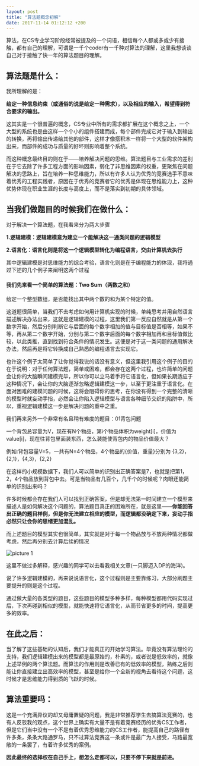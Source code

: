 ```yaml
---
layout: post
title: "算法题概念初解"
date: 2017-11-14 01:12:12 +200
---
```

算法，在CS专业学习阶段经常被提及的一个词语，相信每个人都或多或少有接触，都有自己的理解，可谓是一千个coder有一千种对算法的理解，这里我想谈谈自己对于接触了快一年的算法题目的理解。

## 算法题是什么：

我所理解的是：

**给定一种信息约束（或通俗的说是给定一种需求），以及相应的输入，希望得到符合要求的输出。**

这其实是一个很普遍的概念，CS专业中所有的需求都扩展在这个概念之上，一个大型的系统也是由这样一个个小的组件搭建而成，每个部件完成它对于输入到输出的转换，再将输出传递给其他的部件，这样才像搭积木一样将一个大型的软件架构出来，而部件的成功与质量的好坏则影响着整个系统。

而这种概念最终目的则在于——培养解决问题的思维。算法题目与工业需求的差别在于它去除了许多工程方面的影响因素，弱化了非思维因素的权重，更聚焦在问题解决的思路上，旨在培养一种思维能力，所以有许多人认为优秀的竞赛选手不意味着优秀的工程实践者，原因在于优秀的竞赛者它的优秀是体现在思维能力上，这种优势体现在职业生涯的长度与高度上，而不是落实到初期的具体领域。

## 当我们做题目的时候我们在做什么：

对于解决一个算法题，在我看来分为两大步骤

**1.逻辑建模：逻辑建模意为建立一个能解决这一通类问题的逻辑模型**

**2.语言化：语言化则是将这一个逻辑模型转化为编程语言，交由计算机去执行**

其中逻辑建模是对思维能力的综合考验，语言化则是在于编程能力的体现，我将通过下述的几个例子来阐明这两个过程

#### 我们先来看一个简单的算法题：Two Sum（两数之和）

给定一个整型数组，是否能找出其中两个数的和为某个特定的值。

这道题很简单，当我们不去考虑如何用计算机实现的时候，单纯思考并用自然语言描述解决办法出来，这就是逻辑建模的过程，这里我们第一反应自然就是从第一个数字开始，然后分别判断它与后面的每个数字相加的值与目标值是否相等，如果不等，再从第二个数字开始，分别与第二个数字后面的每个数字相加再和目标值做比较，以此类推，直到找到符合条件的情况发生。这便是对于这一类问题的通用解决办法，然后再是将它转换成自己熟悉的编程语言去实现它。

也许这个例子太简单了让你觉得我说的话没有意义，但这里我引用这个例子的目的在于说明：对于任何算法题，简单或困难，都会存在这两个过程，也许简单的问题会让你的大脑瞬间建模完毕，所以你可以立马着手将它语言化，但如果长期适应于这种情况下，会让你的大脑逐渐忽略逻辑建模这一步，以至于更注重于语言化。在面对困难的建模问题的时候，这将会阻碍你的思考，在你没有得到一个完整的清晰的模型时就妄动手指，必然会让你陷入逻辑模型与语言各种细节交织的陷阱中，所以，重视逻辑建模这一步是解决问题的重中之重。

我们再来另外一个非常有名且稍有难度的题目：01背包问题

一个背包总容量为V，现在有N个物品，第i个物品体积为weight[i]，价值为value[i]，现在往背包里面装东西，怎么装能使背包内的物品价值最大？

例如:背包容量V=5，一共有N=4个物品，4个物品的{价值，重量}分别为 {3,2}，{2,1}，{4,3}，{2,2}

在这样的小规模数据下，我们人可以简单的识别出正确答案是7，也就是把第1，2，4个物品放到背包中去。可是当物品有几百个，几千个的时候呢？肉眼还能简单的识别出来吗？

许多时候都会存在我们人可以找到正确答案，但是却无法第一时间建立一个模型来描述人是如何解决这个问题的，算法题目真正的困难所在，就是这里——**你能回答出正确的题目样例，但是你无法建立相应的模型，而逻辑都没确定下来，妄动手指必然只让会你的思绪更加混乱。**

而上述题目的模型其实也很简单，其实就是对于每一个物品放与不放两种情况都做考虑，然后再分别去计算后续的情况

![picture 1](https://pic3.zhimg.com/80/v2-d4a32b18ca884d5ef3e159b90c96f965_hd.jpg)

这里不做过多解释，感兴趣的同学可以去看我相关文章(一只脚迈入DP的海洋)。

说了许多逻辑建模的，再来说说语言化，这个过程则是主要靠练习，大部分刷题主要提升的则是这个过程。

通过做大量的各类型的题目，这些题目的模型多种多样，每种模型都用代码实现过后，下次再碰到相似的模型，就能快速将它语言化，从而节省更多的时间，提高更多的效率。

## 在此之后：

当了解了这些基础的认知后，我们才能真正的开始学习算法。毕竟没有算法理论的支持，我们逻辑建模出来的模型都是最原始的，朴素的，或者说是低效率的，就像上述举例的两个算法题。而算法的作用则是改善已有的低效率的模型，熟练之后则能让你直接建立出高效率的模型，甚至是给你一个全新的视角去看待这个问题，这时候才是思维能力得到质的飞跃的时候。

## 算法重要吗：

这是一个充满异议的却又毋庸置疑的问题，我是非常推荐学生去搞算法竞赛的，也有人反驳我的观点，这个世界上确实有大量不是有着竞赛经历的优秀CS工作者，但是它们当中没有一个不是有着优秀思维能力的CS工作者，能提高自己的路径有许多条，条条大路通罗马，只不过算法竞赛这一条或许是最广为人接受，马路最宽敞的一条罢了，有着许多优秀的案例。

**因此最终的选择权在自己手上，想怎么走都可以，只要不停下来就是前进。**
